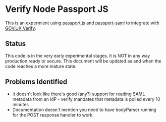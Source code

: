 Verify Node Passport JS
=======================

This is an expermient using [passport.js](https://github.com/jaredhanson/passport) and [passport-saml](https://github.com/bergie/passport-saml)
to integrate with [GOV.UK Verify](https://govuk-verify.cloudapps.digital/).

Status
------

This code is in the very early experimental stages. It is NOT in any way production ready or secure. This document will be updated as and
when the code reaches a more mature state.

Problems Identified
-------------------

* It doesn't look like there's good (any?) support for reading SAML metadata from an IdP - verify mandates that metadata is polled every 10 minutes
* Documentation doesn't mention you need to have bodyParser running for the POST response handler to work.
